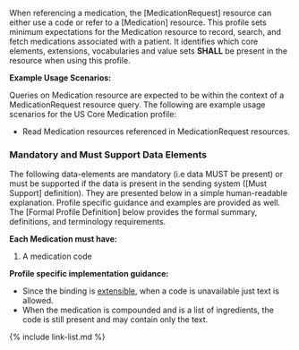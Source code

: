 When referencing a medication, the  [MedicationRequest] resource can either use a code or refer to a [Medication] resource.  This profile sets minimum expectations for the Medication resource to record, search, and fetch medications associated with a patient. It identifies which core elements, extensions, vocabularies and value sets **SHALL** be present in the resource when using this profile.

**Example Usage Scenarios:**

Queries on Medication resource are expected to be within the context of a MedicationRequest resource query. The following are
example usage scenarios for the US Core Medication profile:

-   Read Medication resources referenced in MedicationRequest resources.

### Mandatory and Must Support Data Elements


The following data-elements are mandatory (i.e data MUST be present) or must be supported if the data is present in the sending system ([Must Support] definition). They are presented below in a simple human-readable explanation.  Profile specific guidance and examples are provided as well.  The [Formal Profile Definition] below provides the  formal summary, definitions, and  terminology requirements.  

**Each Medication must have:**

1.  A medication code

**Profile specific implementation guidance:**

*  Since the binding is [extensible](general-guidance.html#extensible-binding-for-codeableconcept-datatype), when a code is unavailable just text is allowed.
* When the medication is compounded and is a list of ingredients, the code is still present and may contain only the text.

{% include link-list.md %}
